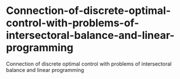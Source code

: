 # Connection-of-discrete-optimal-control-with-problems-of-intersectoral-balance-and-linear-programming
Connection of discrete optimal control with problems of intersectoral balance and linear programming
